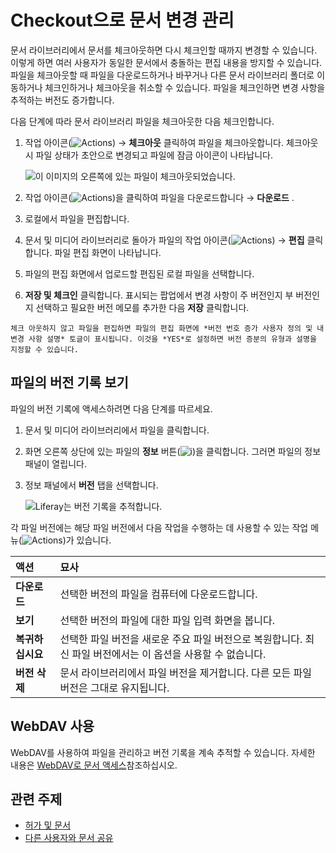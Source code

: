 # Checkout으로 문서 변경 관리

문서 라이브러리에서 문서를 체크아웃하면 다시 체크인할 때까지 변경할 수 있습니다. 이렇게 하면 여러 사용자가 동일한 문서에서 충돌하는 편집 내용을 방지할 수 있습니다. 파일을 체크아웃할 때 파일을 다운로드하거나 바꾸거나 다른 문서 라이브러리 폴더로 이동하거나 체크인하거나 체크아웃을 취소할 수 있습니다. 파일을 체크인하면 변경 사항을 추적하는 버전도 증가합니다.

다음 단계에 따라 문서 라이브러리 파일을 체크아웃한 다음 체크인합니다.

1. 작업 아이콘(![Actions](../../../../images/icon-actions.png)) &rarr; **체크아웃** 클릭하여 파일을 체크아웃합니다. 체크아웃 시 파일 상태가 초안으로 변경되고 파일에 잠금 아이콘이 나타납니다.

    ![이 이미지의 오른쪽에 있는 파일이 체크아웃되었습니다.](./managing-document-changes-with-checkout/images/01.png)

1. 작업 아이콘(![Actions](../../../../images/icon-actions.png))을 클릭하여 파일을 다운로드합니다 &rarr; **다운로드** .
1. 로컬에서 파일을 편집합니다.
1. 문서 및 미디어 라이브러리로 돌아가 파일의 작업 아이콘(![Actions](../../../../images/icon-actions.png)) &rarr; **편집** 클릭합니다. 파일 편집 화면이 나타납니다.
1. 파일의 편집 화면에서 업로드할 편집된 로컬 파일을 선택합니다.
1. **저장 및 체크인** 클릭합니다. 표시되는 팝업에서 변경 사항이 주 버전인지 부 버전인지 선택하고 필요한 버전 메모를 추가한 다음 **저장** 클릭합니다.

```{tip}
체크 아웃하지 않고 파일을 편집하면 파일의 편집 화면에 *버전 번호 증가 사용자 정의 및 내 변경 사항 설명* 토글이 표시됩니다. 이것을 *YES*로 설정하면 버전 증분의 유형과 설명을 지정할 수 있습니다.
```

## 파일의 버전 기록 보기

파일의 버전 기록에 액세스하려면 다음 단계를 따르세요.

1. 문서 및 미디어 라이브러리에서 파일을 클릭합니다.
1. 화면 오른쪽 상단에 있는 파일의 **정보** 버튼(![**i**](../../../../images/icon-information.png))을 클릭합니다. 그러면 파일의 정보 패널이 열립니다.
1. 정보 패널에서 **버전** 탭을 선택합니다.

    ![Liferay는 버전 기록을 추적합니다.](./managing-document-changes-with-checkout/images/02.png)

각 파일 버전에는 해당 파일 버전에서 다음 작업을 수행하는 데 사용할 수 있는 작업 메뉴(![Actions](../../../../images/icon-actions.png))가 있습니다.

| 액션         | 묘사                                                             |
|:---------- |:-------------------------------------------------------------- |
| **다운로드** | 선택한 버전의 파일을 컴퓨터에 다운로드합니다.                                      |
| **보기** | 선택한 버전의 파일에 대한 파일 입력 화면을 봅니다.                                  |
| **복귀하십시요** | 선택한 파일 버전을 새로운 주요 파일 버전으로 복원합니다. 최신 파일 버전에서는 이 옵션을 사용할 수 없습니다. |
| **버전 삭제** | 문서 라이브러리에서 파일 버전을 제거합니다. 다른 모든 파일 버전은 그대로 유지됩니다.               |

## WebDAV 사용

WebDAV를 사용하여 파일을 관리하고 버전 기록을 계속 추적할 수 있습니다. 자세한 내용은 [WebDAV로 문서 액세스](../accessing-documents-with-webdav.md)참조하십시오.

## 관련 주제

* [허가 및 문서](./permissions-and-documents.md)
* [다른 사용자와 문서 공유](./sharing-documents-with-other-users.md)

